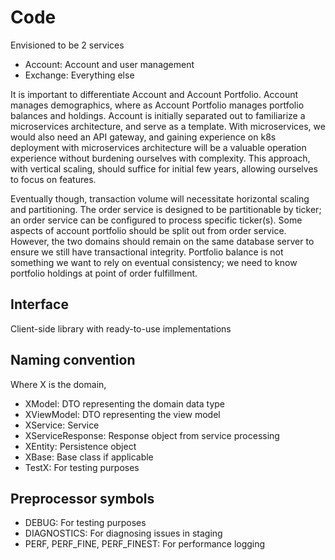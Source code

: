 # Code
Envisioned to be 2 services
- Account: Account and user management
- Exchange: Everything else

It is important to differentiate Account and Account Portfolio. Account manages demographics, where as Account Portfolio manages portfolio balances and holdings. Account is initially separated out to familiarize a microservices architecture, and serve as a template. With microservices, we would also need an API gateway, and gaining experience on k8s deployment with microservices architecture will be a valuable operation experience without burdening ourselves with complexity. This approach, with vertical scaling, should suffice for initial few years, allowing ourselves to focus on features.

Eventually though, transaction volume will necessitate horizontal scaling and partitioning. The order service is designed to be partitionable by ticker; an order service can be configured to process specific ticker(s). Some aspects of account portfolio should be split out from order service. However, the two domains should remain on the same database server to ensure we still have transactional integrity. Portfolio balance is not something we want to rely on eventual consistency; we need to know portfolio holdings at point of order fulfillment.

## Interface
Client-side library with ready-to-use implementations

## Naming convention
Where X is the domain,

- XModel: DTO representing the domain data type
- XViewModel: DTO representing the view model
- XService: Service
- XServiceResponse: Response object from service processing
- XEntity: Persistence object
- XBase: Base class if applicable
- TestX: For testing purposes

## Preprocessor symbols
- DEBUG: For testing purposes
- DIAGNOSTICS: For diagnosing issues in staging
- PERF, PERF_FINE, PERF_FINEST: For performance logging
